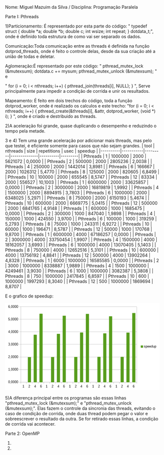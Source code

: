 Nome: Miguel Mazuim da Silva / Disciplina: Programação Paralela

Parte I: Pthreads

1)Particionamento: É representado por esta parte do código:
" typedef struct 
 {
   double *a;
   double *b;
   double c; 
   int wsize;
   int repeat; 
 } dotdata_t;", onde é definido toda estrutura de como vai ser separado os dados.
 
 Comunicação:Toda comunicação entre as threads é definida na função dotprod_threads, onde é feito o controle delas, desde da sua criação até a união de todas e deletar.
 
 Aglomeração:É representado por este código:
 "  pthread_mutex_lock (&mutexsum);
   dotdata.c += mysum;
   pthread_mutex_unlock (&mutexsum);
"  e

" for (i = 0; i < nthreads; i++) {
      pthread_join(threads[i], NULL);
   }
", Serve principalmente para impedir a condição de corrida e unir os resultados.

 Mapeamento: É feito em dois trechos do código, toda a função dotprod_worker, onde é realizado os calculos e este trecho:
 "for (i = 0; i < nthreads; i++) {
      pthread_create(&threads[i], &attr, dotprod_worker, (void *) i);
   }
", onde é criado e destribuido as threads.

2)A aceleração foi grande, quase duplicando o desempenho e reduzindo o tempo pela metade.

3 e 4) 
Tem uma grande aceleração por adicionar mais threads, mas pelo que testei, é eficiente somente para casos que não sejam grandes.
| tool     | nthreads  | size    | repetitions  | usec     | speedup |
|----------|-----------|---------|--------------|----------|---------|
| Pthreads | 1         | 1000000 | 2000         | 5621072  | 0,0000  |
| Pthreads | 2         | 500000  | 2000         | 2805236  | 2,0038  |
| Pthreads | 4         | 250000  | 2000         | 1442014  | 3,8981  |
| Pthreads | 6         | 166667  | 2000         | 1026312  | 5,4770  |
| Pthreads | 8         | 125000  | 2000         | 820605   | 6,8499  |
| Pthreads | 10        | 100000  | 2000         | 655545   | 8,5747  |
| Pthreads | 12        | 83334   | 2000         | 556527   | 10,1003 |
| Pthreads | 1         | 6000000 | 2000         | 33625857 | 0,0000  |
| Pthreads | 2         | 3000000 | 2000         | 16819819 | 1,9992  |
| Pthreads | 4         | 1500000 | 2000         | 8894915  | 3,7803  |
| Pthreads | 6         | 1000000 | 2000         | 6348025  | 5,2971  |
| Pthreads | 8         | 750000  | 2000         | 6150193  | 5,4674  |
| Pthreads | 10        | 600000  | 2000         | 6669775  | 5,0415  |
| Pthreads | 12        | 500000  | 2000         | 6841765  | 4,9148  |
| Pthreads | 1         | 600000  | 1000         | 1685475  | 0,0000  |
| Pthreads | 2         | 300000  | 1000         | 847040   | 1,9898  |
| Pthreads | 4         | 150000  | 1000         | 424550   | 3,9700  |
| Pthreads | 6         | 100000  | 1000         | 319259   | 5,2793  |
| Pthreads | 8         | 75000   | 1000         | 243311   | 6,9272  |
| Pthreads | 10        | 60000   | 1000         | 196471   | 8,5787  |
| Pthreads | 12        | 50000   | 1000         | 170768   | 9,8700  |
| Pthreads | 1         | 6000000 | 4000         | 67186257 | 0,0000  |
| Pthreads | 2         | 3000000 | 4000         | 33750454 | 1,9907  |
| Pthreads | 4         | 1500000 | 4000         | 18162057 | 3,6993  |
| Pthreads | 6         | 1000000 | 4000         | 13070405 | 5,1403  |
| Pthreads | 8         | 750000  | 4000         | 12652516 | 5,3101  |
| Pthreads | 10        | 600000  | 4000         | 13756192 | 4,8841  |
| Pthreads | 12        | 500000  | 4000         | 13902264 | 4,8328  |
| Pthreads | 1         | 6000    | 1000000      | 16585585 | 0,0000  |
| Pthreads | 2         | 3000    | 1000000      | 8338887  | 1,9889  |
| Pthreads | 4         | 1500    | 1000000      | 4249461  | 3,9030  |
| Pthreads | 6         | 1000    | 1000000      | 3082387  | 5,3808  |
| Pthreads | 8         | 750     | 1000000      | 2417845  | 6,8597  |
| Pthreads | 10        | 600     | 1000000      | 1997293  | 8,3040  |
| Pthreads | 12        | 500     | 1000000      | 1869694  | 8,8707  |

E o grafico de speedup:

 <img src="speedup.png">

5)A diferença principal entre os programas são essas linhas "pthread_mutex_lock (&mutexsum);" e "pthread_mutex_unlock (&mutexsum);". Elas fazem o controle da sincronia das threads, evitando o caso de condição de corrida, onde duas thread podem pegar o valor e sobreescrever o resultado da outra. Se for retirado essas linhas, a condição de corrida vai acontecer.

Parte 2: OpenMP

1)

2)

